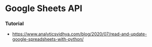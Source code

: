 # Google Sheets API

### Tutorial
- https://www.analyticsvidhya.com/blog/2020/07/read-and-update-google-spreadsheets-with-python/
